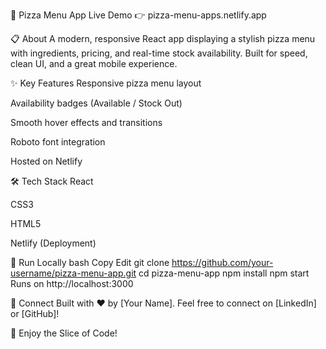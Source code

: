 🍕 Pizza Menu App
Live Demo 👉 pizza-menu-apps.netlify.app

📋 About
A modern, responsive React app displaying a stylish pizza menu with ingredients, pricing, and real-time stock availability.
Built for speed, clean UI, and a great mobile experience.

✨ Key Features
Responsive pizza menu layout

Availability badges (Available / Stock Out)

Smooth hover effects and transitions

Roboto font integration

Hosted on Netlify

🛠 Tech Stack
React

CSS3

HTML5

Netlify (Deployment)

🚀 Run Locally
bash
Copy
Edit
git clone https://github.com/your-username/pizza-menu-app.git
cd pizza-menu-app
npm install
npm start
Runs on http://localhost:3000

📩 Connect
Built with ❤️ by [Your Name].
Feel free to connect on [LinkedIn] or [GitHub]!

🍕 Enjoy the Slice of Code!
